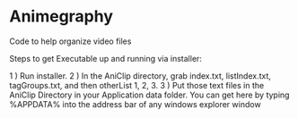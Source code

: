 # Animegraphy
Code to help organize video files

Steps to get Executable up and running via installer:

1 ) Run installer.
2 ) In the AniClip directory, grab index.txt, listIndex.txt, tagGroups.txt, and then otherList 1, 2, 3.
3 ) Put those text files in the AniClip Directory in your Application data folder. You can get here by typing %APPDATA% into the address bar of any windows explorer window